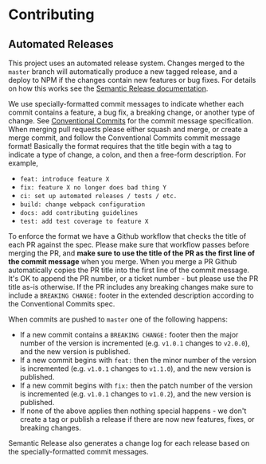 # Contributing

## Automated Releases

This project uses an automated release system. Changes merged to the `master`
branch will automatically produce a new tagged release, and a deploy to NPM if
the changes contain new features or bug fixes. For details on how this works see
the [Semantic Release documentation][].

[semantic release documentation]: https://semantic-release.gitbook.io/semantic-release/

We use specially-formatted commit messages to indicate whether each commit
contains a feature, a bug fix, a breaking change, or another type of change. See
[Conventional Commits][] for the commit message specification. When merging pull
requests please either squash and merge, or create a merge commit, and follow
the Conventional Commits commit message format! Basically the format requires
that the title begin with a tag to indicate a type of change, a colon, and then
a free-form description. For example,

- `feat: introduce feature X`
- `fix: feature X no longer does bad thing Y`
- `ci: set up automated releases / tests / etc.`
- `build: change webpack configuration`
- `docs: add contributing guidelines`
- `test: add test coverage to feature X`

To enforce the format we have a Github workflow that checks the title of each PR
against the spec. Please make sure that workflow passes before merging the PR,
and **make sure to use the title of the PR as the first line of the commit
message** when you merge. When you merge a PR Github automatically copies the PR
title into the first line of the commit message. It's OK to append the PR
number, or a ticket number - but please use the PR title as-is otherwise. If the
PR includes any breaking changes make sure to include a `BREAKING CHANGE:`
footer in the extended description according to the Conventional Commits spec.

[conventional commits]: https://www.conventionalcommits.org/en/v1.0.0/

When commits are pushed to `master` one of the following happens:

- If a new commit contains a `BREAKING CHANGE:` footer then the major number of
  the version is incremented (e.g. `v1.0.1` changes to `v2.0.0`), and the new
  version is published.
- If a new commit begins with `feat:` then the minor number of the version is
  incremented (e.g. `v1.0.1` changes to `v1.1.0`), and the new version is
  published.
- If a new commit begins with `fix:` then the patch number of the version is
  incremented (e.g. `v1.0.1` changes to `v1.0.2`), and the new version is
  published.
- If none of the above applies then nothing special happens - we don't create
  a tag or publish a release if there are now new features, fixes, or breaking
  changes.

Semantic Release also generates a change log for each release based on the
specially-formatted commit messages.
